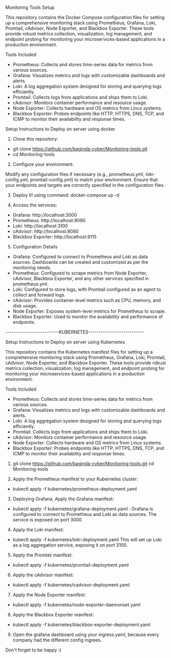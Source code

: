 Monitoring Tools Setup

This repository contains the Docker Compose configuration files for setting up a comprehensive monitoring stack using Prometheus, Grafana, Loki, Promtail, cAdvisor, Node Exporter, and Blackbox Exporter. These tools provide robust metrics collection, visualization, log management, and endpoint probing for monitoring your microservices-based applications in a production environment.

Tools Included
   -  Prometheus: Collects and stores time-series data for metrics from various sources.
   -  Grafana: Visualizes metrics and logs with customizable dashboards and alerts.
   -  Loki: A log aggregation system designed for storing and querying logs efficiently.
   -  Promtail: Collects logs from applications and ships them to Loki.
   -  cAdvisor: Monitors container performance and resource usage.
   -  Node Exporter: Collects hardware and OS metrics from Linux systems.
   -  Blackbox Exporter: Probes endpoints like HTTP, HTTPS, DNS, TCP, and ICMP to monitor their availability and response times.


Setup Instructions to Deploy on server using docker 

1. Clone this repository:
- git clone https://github.com/baginda-cyber/Monitoring-tools.git
- cd Monitoring-tools

2. Configure your environment:

Modify any configuration files if necessary (e.g., prometheus.yml, loki-config.yml, promtail-config.yml) to match your environment.
Ensure that your endpoints and targets are correctly specified in the configuration files.

3. Deploy it!
using command: docker-compose up -d

4. Access the services:

- Grafana: http://localhost:3000
- Prometheus: http://localhost:9090
- Loki: http://localhost:3100
- cAdvisor: http://localhost:8080
- Blackbox Exporter: http://localhost:9115

5. Configuration Details
- Grafana: Configured to connect to Prometheus and Loki as data sources. Dashboards can be created and customized as per the monitoring needs.
- Prometheus: Configured to scrape metrics from Node Exporter, cAdvisor, Blackbox Exporter, and any other services specified in prometheus.yml.
- Loki: Configured to store logs, with Promtail configured as an agent to collect and forward logs.
- cAdvisor: Provides container-level metrics such as CPU, memory, and disk usage.
- Node Exporter: Exposes system-level metrics for Prometheus to scrape.
- Blackbox Exporter: Used to monitor the availability and performance of endpoints.


--------------------------KUBERNETES---------------------------

Setup Instructions to Deploy on server using Kubernetes

This repository contains the Kubernetes manifest files for setting up a comprehensive monitoring stack using Prometheus, Grafana, Loki, Promtail, cAdvisor, Node Exporter, and Blackbox Exporter. These tools provide robust metrics collection, visualization, log management, and endpoint probing for monitoring your microservices-based applications in a production environment.


Tools Included
- Prometheus: Collects and stores time-series data for metrics from various sources.
- Grafana: Visualizes metrics and logs with customizable dashboards and alerts.
- Loki: A log aggregation system designed for storing and querying logs efficiently.
- Promtail: Collects logs from applications and ships them to Loki.
- cAdvisor: Monitors container performance and resource usage.
- Node Exporter: Collects hardware and OS metrics from Linux systems.
- Blackbox Exporter: Probes endpoints like HTTP, HTTPS, DNS, TCP, and ICMP to monitor their availability and response times.


1. git clone https://github.com/baginda-cyber/Monitoring-tools.git
cd Monitoring-tools

2. Apply the Prometheus manifest to your Kubernetes cluster:
- kubectl apply -f kubernetes/prometheus-deployment.yaml

3. Deploying Grafana, Apply the Grafana manifest:
- kubectl apply -f kubernetes/grafana-deployment.yaml :
  Grafana is configured to connect to Prometheus and Loki as data sources. The service is exposed on port 3000.

4. Apply the Loki manifest:
- kubectl apply -f kubernetes/loki-deployment.yaml
  This will set up Loki as a log aggregation service, exposing it on port 3100.

5. Apply the Promtail manifest:
- kubectl apply -f kubernetes/promtail-deployment.yaml

6. Apply the cAdvisor manifest:
- kubectl apply -f kubernetes/cadvisor-deployment.yaml

7. Apply the Node Exporter manifest:
- kubectl apply -f kubernetes/node-exporter-daemonset.yaml

8. Apply the Blackbox Exporter manifest:
- kubectl apply -f kubernetes/blackbox-exporter-deployment.yaml

9. Open the grafana dashboard using your ingress.yaml, because every company had the different config ingrees.




Don't forget to be happy :) 
